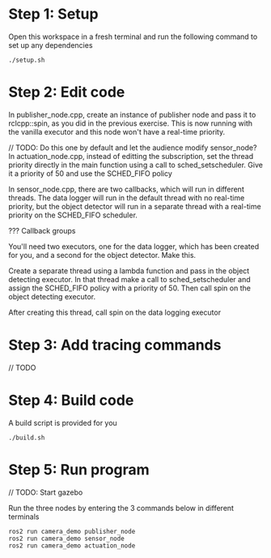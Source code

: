# Step 1: Setup

Open this workspace in a fresh terminal and run the following command to set up any dependencies

    ./setup.sh

# Step 2: Edit code

In publisher_node.cpp, create an instance of publisher node and pass it to rclcpp::spin, as you did in the previous exercise. This is now running with the vanilla executor and this node won't have a real-time priority.

// TODO: Do this one by default and let the audience modify sensor_node?
In actuation_node.cpp, instead of editting the subscription, set the thread priority directly in the main function using a call to sched_setscheduler. Give it a priority of 50 and use the SCHED_FIFO policy

In sensor_node.cpp, there are two callbacks, which will run in different threads. The data logger will run in the default thread with no real-time priority, but the object detector will run in a separate thread with a real-time priority on the SCHED_FIFO scheduler.

??? Callback groups

You'll need two executors, one for the data logger, which has been created for you, and a second for the object detector. Make this.

Create a separate thread using a lambda function and pass in the object detecting executor. In that thread make a call to sched_setscheduler and assign the SCHED_FIFO policy with a priority of 50. Then call spin on the object detecting executor.

After creating this thread, call spin on the data logging executor

# Step 3: Add tracing commands

// TODO

# Step 4: Build code

A build script is provided for you

    ./build.sh

# Step 5: Run program

// TODO: Start gazebo

Run the three nodes by entering the 3 commands below in different terminals

    ros2 run camera_demo publisher_node
    ros2 run camera_demo sensor_node
    ros2 run camera_demo actuation_node